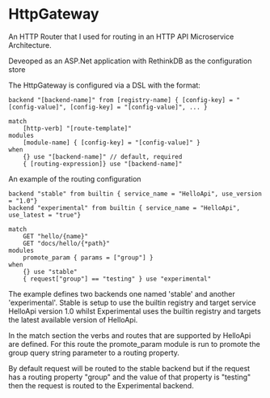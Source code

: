 # HttpGateway

An HTTP Router that I used for routing in an HTTP API Microservice Architecture.

Deveoped as an ASP.Net application with RethinkDB as the configuration store

The HttpGateway is configured via a DSL with the format:

```
backend "[backend-name]" from [registry-name] { [config-key] = "[config-value]", [config-key] = "[config-value]", ... }  

match
    [http-verb] "[route-template]"
modules
    [module-name] { [config-key] = "[config-value]" }
when
    {} use "[backend-name]" // default, required 
    { [routing-expression]} use "[backend-name]"
```

An example of the routing configuration

```
backend "stable" from builtin { service_name = "HelloApi", use_version = "1.0"}  
backend "experimental" from builtin { service_name = "HelloApi", use_latest = "true"}  

match
    GET "hello/{name}"
    GET "docs/hello/{*path}"
modules
    promote_param { params = ["group"] }
when
    {} use "stable"
    { request["group"] == "testing" } use "experimental"
```

The example defines two backends one named 'stable' and another 'experimental'. Stable is setup to use the builtin registry and target service HelloApi version 1.0 whilst Experimental uses the builtin registry and targets the latest available version of HelloApi.

In the match section the verbs and routes that are supported by HelloApi are defined. For this route the promote_param module is run to promote the group query string parameter to a routing property.

By default request will be routed to the stable backend but if the request has a routing property "group" and the value of that property is "testing" then the request is routed to the Experimental backend.
